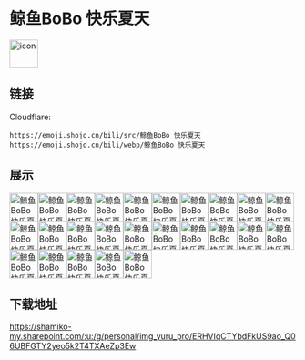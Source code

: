 # 鲸鱼BoBo 快乐夏天
<img src="https://emoji.shojo.cn/bili/src/鲸鱼BoBo 快乐夏天/icon.png" width="50" height="50" alt="icon">

## 链接
Cloudflare:
```
https://emoji.shojo.cn/bili/src/鲸鱼BoBo 快乐夏天
https://emoji.shojo.cn/bili/webp/鲸鱼BoBo 快乐夏天
```
## 展示
<img src="https://emoji.shojo.cn/bili/src/鲸鱼BoBo 快乐夏天/鲸鱼BoBo 快乐夏天-爱你.png" width="50" height="50" alt="鲸鱼BoBo 快乐夏天-爱你"><img src="https://emoji.shojo.cn/bili/src/鲸鱼BoBo 快乐夏天/鲸鱼BoBo 快乐夏天-hi.png" width="50" height="50" alt="鲸鱼BoBo 快乐夏天-hi"><img src="https://emoji.shojo.cn/bili/src/鲸鱼BoBo 快乐夏天/鲸鱼BoBo 快乐夏天-生气.png" width="50" height="50" alt="鲸鱼BoBo 快乐夏天-生气"><img src="https://emoji.shojo.cn/bili/src/鲸鱼BoBo 快乐夏天/鲸鱼BoBo 快乐夏天-累了.png" width="50" height="50" alt="鲸鱼BoBo 快乐夏天-累了"><img src="https://emoji.shojo.cn/bili/src/鲸鱼BoBo 快乐夏天/鲸鱼BoBo 快乐夏天-哭哭.png" width="50" height="50" alt="鲸鱼BoBo 快乐夏天-哭哭"><img src="https://emoji.shojo.cn/bili/src/鲸鱼BoBo 快乐夏天/鲸鱼BoBo 快乐夏天-晒干沉默.png" width="50" height="50" alt="鲸鱼BoBo 快乐夏天-晒干沉默"><img src="https://emoji.shojo.cn/bili/src/鲸鱼BoBo 快乐夏天/鲸鱼BoBo 快乐夏天-撞你.png" width="50" height="50" alt="鲸鱼BoBo 快乐夏天-撞你"><img src="https://emoji.shojo.cn/bili/src/鲸鱼BoBo 快乐夏天/鲸鱼BoBo 快乐夏天-云朵汉堡.png" width="50" height="50" alt="鲸鱼BoBo 快乐夏天-云朵汉堡"><img src="https://emoji.shojo.cn/bili/src/鲸鱼BoBo 快乐夏天/鲸鱼BoBo 快乐夏天-打碟.png" width="50" height="50" alt="鲸鱼BoBo 快乐夏天-打碟"><img src="https://emoji.shojo.cn/bili/src/鲸鱼BoBo 快乐夏天/鲸鱼BoBo 快乐夏天-加班.png" width="50" height="50" alt="鲸鱼BoBo 快乐夏天-加班"><img src="https://emoji.shojo.cn/bili/src/鲸鱼BoBo 快乐夏天/鲸鱼BoBo 快乐夏天-记仇.png" width="50" height="50" alt="鲸鱼BoBo 快乐夏天-记仇"><img src="https://emoji.shojo.cn/bili/src/鲸鱼BoBo 快乐夏天/鲸鱼BoBo 快乐夏天-宅.png" width="50" height="50" alt="鲸鱼BoBo 快乐夏天-宅"><img src="https://emoji.shojo.cn/bili/src/鲸鱼BoBo 快乐夏天/鲸鱼BoBo 快乐夏天-充电.png" width="50" height="50" alt="鲸鱼BoBo 快乐夏天-充电"><img src="https://emoji.shojo.cn/bili/src/鲸鱼BoBo 快乐夏天/鲸鱼BoBo 快乐夏天-做梦.png" width="50" height="50" alt="鲸鱼BoBo 快乐夏天-做梦"><img src="https://emoji.shojo.cn/bili/src/鲸鱼BoBo 快乐夏天/鲸鱼BoBo 快乐夏天-冲.png" width="50" height="50" alt="鲸鱼BoBo 快乐夏天-冲"><img src="https://emoji.shojo.cn/bili/src/鲸鱼BoBo 快乐夏天/鲸鱼BoBo 快乐夏天-咬一口.png" width="50" height="50" alt="鲸鱼BoBo 快乐夏天-咬一口"><img src="https://emoji.shojo.cn/bili/src/鲸鱼BoBo 快乐夏天/鲸鱼BoBo 快乐夏天-赞.png" width="50" height="50" alt="鲸鱼BoBo 快乐夏天-赞"><img src="https://emoji.shojo.cn/bili/src/鲸鱼BoBo 快乐夏天/鲸鱼BoBo 快乐夏天-抽我.png" width="50" height="50" alt="鲸鱼BoBo 快乐夏天-抽我"><img src="https://emoji.shojo.cn/bili/src/鲸鱼BoBo 快乐夏天/鲸鱼BoBo 快乐夏天-完美.png" width="50" height="50" alt="鲸鱼BoBo 快乐夏天-完美"><img src="https://emoji.shojo.cn/bili/src/鲸鱼BoBo 快乐夏天/鲸鱼BoBo 快乐夏天-双重无语.png" width="50" height="50" alt="鲸鱼BoBo 快乐夏天-双重无语"><img src="https://emoji.shojo.cn/bili/src/鲸鱼BoBo 快乐夏天/鲸鱼BoBo 快乐夏天-悠闲.png" width="50" height="50" alt="鲸鱼BoBo 快乐夏天-悠闲"><img src="https://emoji.shojo.cn/bili/src/鲸鱼BoBo 快乐夏天/鲸鱼BoBo 快乐夏天-喜欢.png" width="50" height="50" alt="鲸鱼BoBo 快乐夏天-喜欢"><img src="https://emoji.shojo.cn/bili/src/鲸鱼BoBo 快乐夏天/鲸鱼BoBo 快乐夏天-伤心.png" width="50" height="50" alt="鲸鱼BoBo 快乐夏天-伤心"><img src="https://emoji.shojo.cn/bili/src/鲸鱼BoBo 快乐夏天/鲸鱼BoBo 快乐夏天-暗中观察.png" width="50" height="50" alt="鲸鱼BoBo 快乐夏天-暗中观察"><img src="https://emoji.shojo.cn/bili/src/鲸鱼BoBo 快乐夏天/鲸鱼BoBo 快乐夏天-递心心.png" width="50" height="50" alt="鲸鱼BoBo 快乐夏天-递心心">

## 下载地址

https://shamiko-my.sharepoint.com/:u:/g/personal/img_yuru_pro/ERHVIqCTYbdFkUS9ao_Q06UBFGTY2yeo5k2T4TXAeZp3Ew